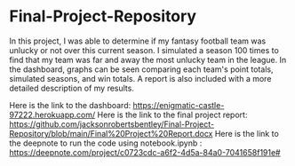 # Final-Project-Repository
 
In this project, I was able to determine if my fantasy football team was unlucky or not over this current season. I simulated a season 100 times to find that my team was far and away the most unlucky team in the league. In the dashboard, graphs can be seen comparing each team's point totals, simulated seasons, and win totals. A report is also included with a more detailed description of my results.

Here is the link to the dashboard: https://enigmatic-castle-97222.herokuapp.com/
Here is the link to the final project report: https://github.com/jacksonrobertsbentley/Final-Project-Repository/blob/main/Final%20Project%20Report.docx
Here is the link to the deepnote to run the code using notebook.ipynb : https://deepnote.com/project/c0723cdc-a6f2-4d5a-84a0-7041658f191e#
